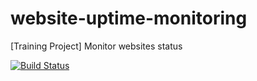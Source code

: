 # website-uptime-monitoring
[Training Project] Monitor websites status

[![Build Status](https://travis-ci.org/rikkeisoft/website-uptime-monitoring.svg?branch=master)](https://travis-ci.org/rikkeisoft/website-uptime-monitoring)
